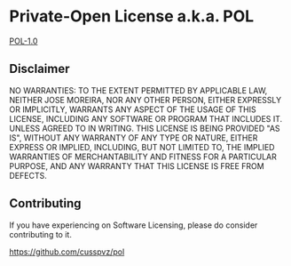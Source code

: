 # Private-Open License a.k.a. POL

[POL-1.0](POL-1.0.md)


## Disclaimer

NO WARRANTIES: TO THE EXTENT PERMITTED BY APPLICABLE LAW, NEITHER
JOSE MOREIRA, NOR ANY OTHER PERSON, EITHER EXPRESSLY OR IMPLICITLY,
WARRANTS ANY ASPECT OF THE USAGE OF THIS LICENSE, INCLUDING ANY
SOFTWARE OR PROGRAM THAT INCLUDES IT. UNLESS AGREED TO IN WRITING.
THIS LICENSE IS BEING PROVIDED "AS IS", WITHOUT ANY WARRANTY OF ANY
TYPE OR NATURE, EITHER EXPRESS OR IMPLIED, INCLUDING, BUT NOT LIMITED
TO, THE IMPLIED WARRANTIES OF MERCHANTABILITY AND FITNESS FOR A
PARTICULAR PURPOSE, AND ANY WARRANTY THAT THIS LICENSE IS FREE
FROM DEFECTS.

## Contributing

If you have experiencing on Software Licensing, please do consider
contributing to it.

https://github.com/cusspvz/pol
